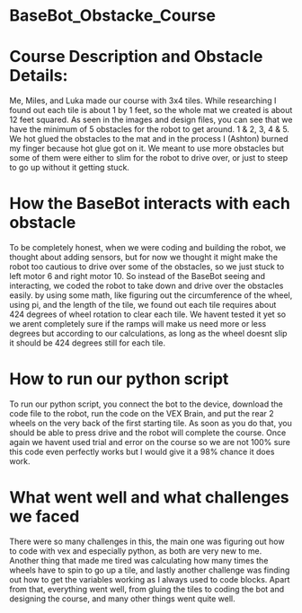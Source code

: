 # BaseBot_Obstacke_Course
# Course Description and Obstacle Details:
 

Me, Miles, and Luka made our course with 3x4 tiles.  While researching I found out each tile is about 1 by 1 feet, so the whole mat we created is about 12 feet squared.  As seen in the images and design files, you can see that we have the minimum of 5 obstacles for the robot to get around. 1 & 2, 3, 4 & 5.   We hot glued the obstacles to the mat and in the process I (Ashton) burned my finger because hot glue got on it.  We meant to use more obstacles but some of them were either to slim for the robot to drive over, or just to steep to go up without it getting stuck.  

# How the BaseBot interacts with each obstacle

 To be completely honest, when we were coding and building the robot, we thought about adding sensors, but for now we thought it might make the robot too cautious to drive over some of the obstacles, so we just stuck to left motor 6 and right motor 10.  So instead of the BaseBot seeing and interacting, we coded the robot to take down and drive over the obstacles easily.  by using some math, like figuring out the circumference of the wheel, using pi, and the length of the tile, we found out each tile requires about 424 degrees of wheel rotation to clear each tile.  We havent tested it yet so we arent completely sure if the ramps will make us need more or less degrees but according to our calculations, as long as the wheel doesnt slip it should be 424 degrees still for each tile.

# How to run our python script

 To run our python script, you connect the bot to the device, download the code file to the robot, run the code on the VEX Brain, and put the rear 2 wheels on the very back of the first starting tile.  As soon as you do that, you should be able to press drive and the robot will complete the course.  Once again we havent used trial and error on the course so we are not 100% sure this code even perfectly works but I would give it a 98% chance it does work.  

# What went well and what challenges we faced

 There were so many challenges in this, the main one was figuring out how to code with vex and especially python, as both are very new to me.  Another thing that made me tired was calculating how many times the wheels have to spin to go up a tile, and lastly another challenge was finding out how to get the variables working as I always used to code blocks.  Apart from that, everything went well, from gluing the tiles to coding the bot and designing the course, and many other things went quite well.
